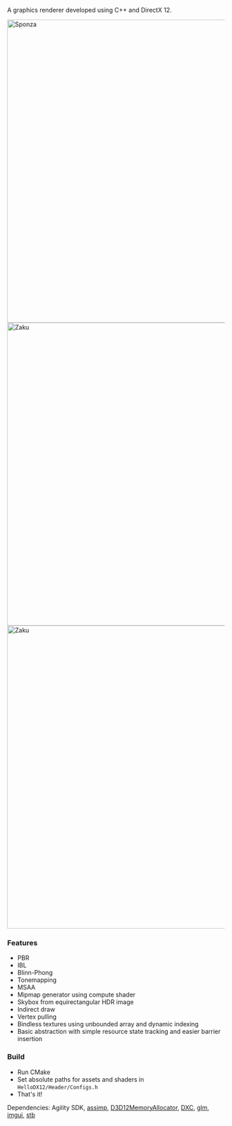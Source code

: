 
A graphics renderer developed using C++ and DirectX 12.

<img width="700" alt="Sponza" src="https://github.com/azer89/HelloDX12/assets/790432/317aa44f-5771-4c99-a1bd-1f0da413a44a">

<img width="700" alt="Zaku" src="https://github.com/azer89/HelloDX12/assets/790432/18ff889b-5e18-4009-bc28-3c9d0585234a">

<img width="700" alt="Zaku" src="https://github.com/azer89/HelloDX12/assets/790432/3cb1c260-5c06-4ad5-a531-c69ecef3e6fa">

### Features
* PBR
* IBL
* Blinn-Phong
* Tonemapping
* MSAA
* Mipmap generator using compute shader
* Skybox from equirectangular HDR image
* Indirect draw
* Vertex pulling
* Bindless textures using unbounded array and dynamic indexing
* Basic abstraction with simple resource state tracking and easier barrier insertion

### Build
* Run CMake
* Set absolute paths for assets and shaders in `HelloDX12/Header/Configs.h`
* That's it!

Dependencies: Agility SDK, [assimp](https://github.com/assimp/assimp), [D3D12MemoryAllocator](https://github.com/GPUOpen-LibrariesAndSDKs/D3D12MemoryAllocator), [DXC](https://github.com/microsoft/DirectXShaderCompiler), [glm](https://github.com/g-truc/glm), [imgui](https://github.com/ocornut/imgui), [stb](https://github.com/nothings/stb)
